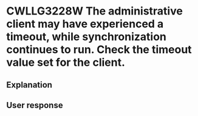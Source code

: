 # CWLLG3228W The administrative client may have experienced a timeout, while synchronization continues to run. Check the timeout value set for the client.

## Explanation

## User response
